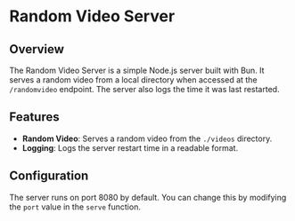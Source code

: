 # Random Video Server

## Overview

The Random Video Server is a simple Node.js server built with Bun. It serves a random video from a local directory when accessed at the `/randomvideo` endpoint. The server also logs the time it was last restarted.

## Features

- **Random Video**: Serves a random video from the `./videos` directory.
- **Logging**: Logs the server restart time in a readable format.

## Configuration

The server runs on port 8080 by default. You can change this by modifying the `port` value in the `serve` function.
